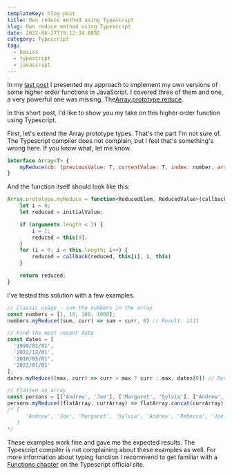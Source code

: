 ```yaml
---
templateKey: blog-post
title: Own reduce method using Typescript
slug: Own reduce method using Typescript
date: 2022-06-27T19:12:34.689Z
category: Typescript
tag:
  - basics
  - typescript
  - javascript
---
```



In my <a href="https://michalmuszynski.com/blog/own-higher-order-functions-implementation/" target="_blank">last post</a> I presented my approach to implement my own versions of some higher order functions in JavaScript. I covered three of them and one, a very powerful one was missing.
The<a href="https://developer.mozilla.org/en-US/docs/Web/JavaScript/Reference/Global_Objects/Array/reduce">Array.prototype.reduce</a>.

In this short post, I'd like to show you my take on this higher order function using Typescript.

First, let's extend the Array prototype types. That's the part I'm not sure of. The Typescript compiler does not complain, but I feel that's something's wrong here. If you know what, let me know.
```javascript
interface Array<T> {
    myReduce(cb: (previousValue: T, currentValue: T, index: number, array: T[]) => T, initialValue: T): T;
}
```

And the function itself should look like this:

```javascript
Array.prototype.myReduce = function<ReducedElem, ReducedValue>(callback: (previousValue: ReducedValue, currentValue: ReducedElem, index: number, array: ReducedElem[]) => ReducedValue, initialValue: ReducedValue): ReducedValue {
    let i = 0;
    let reduced = initialValue;

    if (arguments.length < 2) {
        i = 1;
        reduced = this[0];
    }
    for (i = 0; i < this.length; i++) {
        reduced = callback(reduced, this[i], i, this)
    }

    return reduced;
}
```

I've tested this solution with a few examples.

```javascript
// Classic usage - sum the numbers in the array
const numbers = [1, 10, 100, 1000];
numbers.myReduce((sum, curr) => sum + curr, 0) // Result: 1111

// Find the most recent date
const dates = [
  '1999/01/01',
  '2022/12/01',
  '2010/05/01',
  '2022/01/01'
];
dates.myReduce((max, curr) => curr > max ? curr : max, dates[0]) // Result: '2022/12/01'

// Flatten an array
const persons = [['Andrew', 'Joe'], ['Margaret', 'Sylvia'], ['Andrew', 'Rebecca', 'Joe', 'Sylvia']];
persons.myReduce((flatArray, currArray) => flatArray.concat(currArray), [])
/* [
      'Andrew', 'Joe', 'Margaret', 'Sylvia', 'Andrew', 'Rebecca', 'Joe', 'Sylvia'
   ]
*/
```



These examples work fine and gave me the expected results. The Typescript compiler is not complaining about these examples as well.
For more information about typing function I recommend to get familiar with a <a href="https://www.typescriptlang.org/docs/handbook/2/functions.html" target="_blank">Functions chapter</a> on the Typescript official site.